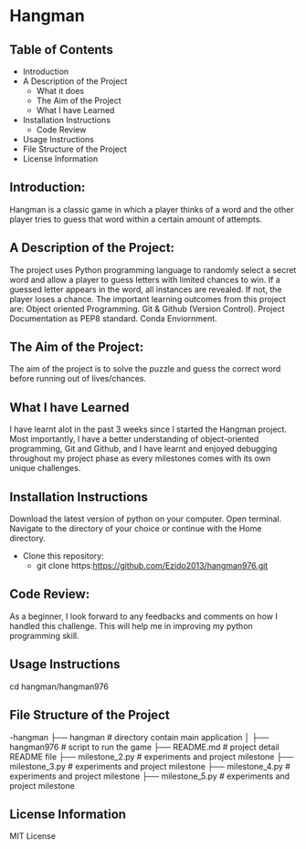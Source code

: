 # Hangman

## Table of Contents

- Introduction
- A Description of the Project
  - What it does
  - The Aim of the Project
  - What I have Learned
- Installation Instructions
   - Code Review
- Usage Instructions
- File Structure of the Project
- License Information

## Introduction:
   Hangman is a classic game in which a player thinks of a word and the other player tries to guess that word within a certain amount of attempts.
  
## A Description of the Project:
  The project uses Python programming language to randomly select a secret word and allow a player to guess letters with limited chances to win. If a guessed letter appears in the word, all instances are revealed. If     not, the player loses a chance. The important learning outcomes from this project are:
  Object oriented Programming.
  Git & Github (Version Control).
  Project Documentation as PEP8 standard.
  Conda Enviornment.
      
## The Aim of the Project:
   The aim of the project is to solve the puzzle and guess the correct word before running out of lives/chances. 
      
## What I have Learned
 I have learnt alot in the past 3 weeks since I started the Hangman project. Most importantly, I have a better understanding of object-oriented programming, Git and Github, and I have learnt and enjoyed debugging        throughout my project phase as every milestones comes with its own unique challenges.
    
## Installation Instructions
Download the latest version of python on your computer.
Open terminal.
Navigate to the directory of your choice or continue with the Home directory.
   - Clone this repository:
      - git clone https:https://github.com/Ezido2013/hangman976.git
## Code Review:
As a beginner, I look forward to any feedbacks and comments on how I handled this challenge. This will help me in improving my python programming skill.
     
## Usage Instructions
  cd hangman/hangman976
  
## File Structure of the Project
-hangman
├── hangman                 # directory contain main application
│   ├── hangman976          # script to run the game
    ├── README.md           # project detail README file
├── milestone_2.py          # experiments and project milestone
├── milestone_3.py          # experiments and project milestone
├── milestone_4.py          # experiments and project milestone
├── milestone_5.py          # experiments and project milestone

## License Information
   MIT License

 
